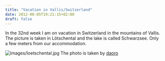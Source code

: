 ```yaml
---
title: "Vacation in Vallis/Switzerland"
date: 2012-08-05T19:21:15+02:00
draft: false
---
```


In the 32nd week I am on vacation in Switzerland in the mountains of Vallis. The
picture is taken in Lötschental and the lake is called Schwarzsee. Only a few
meters from our accommodation.


![images/loetschental.jpg](images/loetschental.jpg)
The photo is taken by [daoro](http://www.flickr.com/photos/daoro/5811901884/lightbox/)


